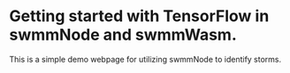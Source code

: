 # Getting started with TensorFlow in swmmNode and swmmWasm.

This is a simple demo webpage for utilizing swmmNode to identify storms.